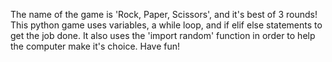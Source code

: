 The name of the game is 'Rock, Paper, Scissors', and it's best of 3 rounds!
This python game uses variables, a while loop, and if elif else statements
to get the job done. It also uses the 'import random' function in order to
help the computer make it's choice. Have fun!

